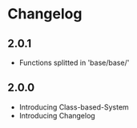 # Changelog

## 2.0.1
* Functions splitted in 'base/base/'

## 2.0.0
* Introducing Class-based-System
* Introducing Changelog